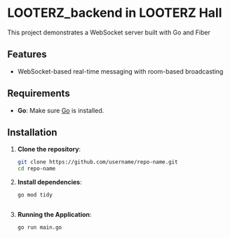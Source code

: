 # LOOTERZ_backend in LOOTERZ Hall

This project demonstrates a WebSocket server built with Go and Fiber

## Features
- WebSocket-based real-time messaging with room-based broadcasting

## Requirements

- **Go**: Make sure [Go](https://golang.org/doc/install) is installed.

## Installation

1. **Clone the repository**:
   ```bash
   git clone https://github.com/username/repo-name.git
   cd repo-name

2. **Install dependencies**:
    ```bash
    go mod tidy
    
    

3. **Running the Application**:
    ```bash
    go run main.go